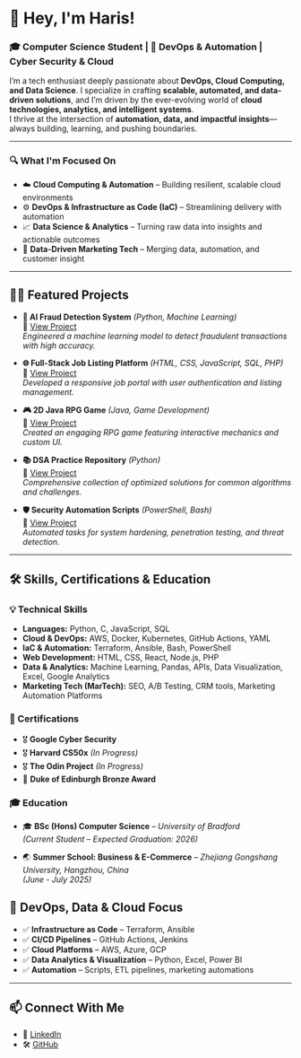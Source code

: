 # 👋 Hey, I'm Haris!  
### 🎓 Computer Science Student | 🔧 DevOps & Automation | Cyber Security & Cloud 

I’m a tech enthusiast deeply passionate about **DevOps, Cloud Computing, and Data Science**. I specialize in crafting **scalable, automated, and data-driven solutions**, and I’m driven by the ever-evolving world of **cloud technologies, analytics, and intelligent systems**.  
I thrive at the intersection of **automation, data, and impactful insights**—always building, learning, and pushing boundaries.

---

### 🔍 What I'm Focused On  
- ☁️ **Cloud Computing & Automation** – Building resilient, scalable cloud environments  
- ⚙️ **DevOps & Infrastructure as Code (IaC)** – Streamlining delivery with automation  
- 📈 **Data Science & Analytics** – Turning raw data into insights and actionable outcomes  
- 📢 **Data-Driven Marketing Tech** – Merging data, automation, and customer insight  

---

## 👨‍💻 Featured Projects  

- **🧠 AI Fraud Detection System** _(Python, Machine Learning)_  
  🔗 [View Project](https://github.com/Ha0Ris5/AI-Fraud-Detection-System)  
  *Engineered a machine learning model to detect fraudulent transactions with high accuracy.*

- **🌐 Full-Stack Job Listing Platform** _(HTML, CSS, JavaScript, SQL, PHP)_  
  🔗 [View Project](https://github.com/Ha0Ris5/Fullstack-Job-advertisement-website)  
  *Developed a responsive job portal with user authentication and listing management.*

- **🎮 2D Java RPG Game** _(Java, Game Development)_  
  🔗 [View Project](https://github.com/haris-github/Java-RPG-Game)  
  *Created an engaging RPG game featuring interactive mechanics and custom UI.*

- **📚 DSA Practice Repository** _(Python)_  
  🔗 [View Project](https://github.com/haris-github/DSA-Practice)  
  *Comprehensive collection of optimized solutions for common algorithms and challenges.*

- **🛡️ Security Automation Scripts** _(PowerShell, Bash)_  
  🔗 [View Project](https://github.com/haris-github/Cybersecurity-Scripts)  
  *Automated tasks for system hardening, penetration testing, and threat detection.*

---

## 🛠 Skills, Certifications & Education  

### 💡 Technical Skills  
- **Languages:** Python, C, JavaScript, SQL  
- **Cloud & DevOps:** AWS, Docker, Kubernetes, GitHub Actions, YAML  
- **IaC & Automation:** Terraform, Ansible, Bash, PowerShell  
- **Web Development:** HTML, CSS, React, Node.js, PHP  
- **Data & Analytics:** Machine Learning, Pandas, APIs, Data Visualization, Excel, Google Analytics  
- **Marketing Tech (MarTech):** SEO, A/B Testing, CRM tools, Marketing Automation Platforms  

### 📜 Certifications  
- 🎖 **Google Cyber Security**  
- 🎖 **Harvard CS50x** _(In Progress)_  
- 🎖 **The Odin Project** _(In Progress)_  
- 🏅 **Duke of Edinburgh Bronze Award**  

### 🎓 Education  
- 🎓 **BSc (Hons) Computer Science** – *University of Bradford*  
  _(Current Student – Expected Graduation: 2026)_

- 🌏 **Summer School: Business & E-Commerce** – *Zhejiang Gongshang University, Hangzhou, China*  
  _(June - July 2025)_


## 🚀 DevOps, Data & Cloud Focus  

- ✅ **Infrastructure as Code** – Terraform, Ansible  
- ✅ **CI/CD Pipelines** – GitHub Actions, Jenkins  
- ✅ **Cloud Platforms** – AWS, Azure, GCP  
- ✅ **Data Analytics & Visualization** – Python, Excel, Power BI  
- ✅ **Automation** – Scripts, ETL pipelines, marketing automations  

---

## 📫 Connect With Me  
- 💼 [LinkedIn](https://www.linkedin.com/in/haris-m-9a220a283/)  
- 🛠️ [GitHub](https://github.com/Ha0Ris5)





